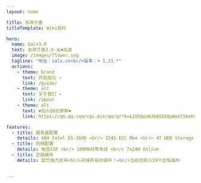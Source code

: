 ```yaml
---
layout: home

title: 水岸兰香
titleTemplate: Wiki百科

hero:
  name: Salx3.0
  text: 水岸兰香3.0·从❤️出发
  image: /images/flower.svg
  tagline: "地址：salx.cn<br/>版本：> 1.21.*" 
  actions:
    - theme: brand
      text: 开启指北 →  
      link: /guide/
    - theme: alt
      text: 关于我们 →  
      link: /about
    - theme: alt
      text: ❤️加入QQ玩家群❤️
      link: https://qm.qq.com/cgi-bin/qm/qr?k=kJUh6osWJb9IEEQyWxblSkmhGkjN1AFD&jump_from=webapi&authKey=i3hs9CVkNwKa2G1n8RRu1Ds7OvXDMaXvn3p1X0MlannMk9GVUDEVgMframpQSXmN

features:
  - title: 服务器配置
    details: 48H Intel E5-2696 <br/> 224G ECC Mem <br/> 4T HDD Storage <br/> 确保流畅的游戏体验和稳定的性能。
  - title: 网络配置
    details: 电信ISP <br/> 100Mb对等专线 <br/> 7x24H Online
  - title: 正版插件
    details: 腐竹强力支持<br/>买掉所有的插件！<br/>当前已购入19个正版插件


---
```

<style module>
  :root {
    /* --vp-home-hero-name-color: #ee90b2; */
    --vp-home-hero-name-color: #transparent;
    --vp-home-hero-name-background: -webkit-linear-gradient(120deg, #e6cff1 30%, #ee90b2);
    --vp-home-hero-image-background-image: linear-gradient(-45deg, #e6cff1 50%, #47caff 50%);
  }
  :root {
    --vp-home-hero-name-color: transparent;
    --vp-home-hero-name-background: -webkit-linear-gradient(120deg, #e6cff1 30%, #ee90b2);

    --vp-home-hero-image-background-image: linear-gradient(-45deg, #1ea9db 50%, #e6cff1 50%);
    --vp-home-hero-image-filter: blur(40px);
  }

  @media (min-width: 640px) {
    :root {
      --vp-home-hero-image-filter: blur(56px);
    }
  }

  @media (min-width: 960px) {
    :root {
      --vp-home-hero-image-filter: blur(72px);
    }
  }
</style>


<!-- npm run dev 启动脚本 -->